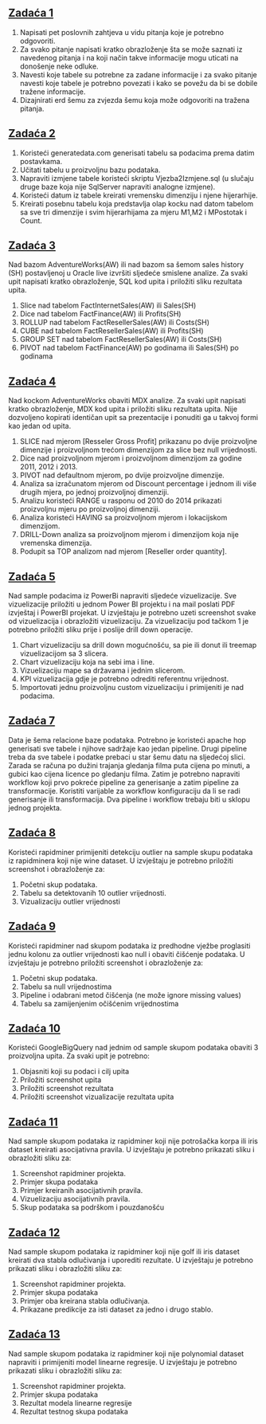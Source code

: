 ## [Zadaća 1](https://github.com/ajla-brdarevic/Poslovna-inteligencija/blob/main/1.%20zada%C4%87a%20iz%20Poslovne%20inteligencije.pdf)
1. Napisati pet poslovnih zahtjeva u vidu pitanja koje je potrebno odgovoriti.
2. Za svako pitanje napisati kratko obrazloženje šta se može saznati iz navedenog pitanja i na koji način takve informacije mogu uticati na donošenje neke odluke.
3. Navesti koje tabele su potrebne za zadane informacije i za svako pitanje navesti koje tabele je potrebno povezati i kako se povežu da bi se dobile tražene informacije.
4. Dizajnirati erd šemu za zvjezda šemu koja može odgovoriti na tražena pitanja.

## [Zadaća 2](https://github.com/ajla-brdarevic/Poslovna-inteligencija/blob/main/2.%20zadaća%20iz%20Poslovne%20inteligencije.pdf)
1. Koristeći generatedata.com generisati tabelu sa podacima prema datim postavkama.
2. Učitati tabelu u proizvoljnu bazu podataka.
3. Napraviti izmjene tabele koristeći skriptu Vjezba2Izmjene.sql (u slučaju druge baze koja nije SqlServer napraviti analogne izmjene).
4. Koristeći datum iz tabele kreirati vremensku dimenziju i njene hijerarhije.
5. Kreirati posebnu tabelu koja predstavlja olap kocku nad datom tabelom sa sve tri dimenzije i svim hijerarhijama za mjeru M1,M2 i MPostotak i Count.

## [Zadaća 3](https://github.com/ajla-brdarevic/Poslovna-inteligencija/blob/main/3.%20zadaća%20iz%20Poslovne%20inteligencije.pdf)
Nad bazom AdventureWorks(AW) ili nad bazom sa šemom sales history (SH) postavljenoj u Oracle live izvršiti sljedeće smislene analize. Za svaki upit napisati kratko obrazloženje, SQL kod upita i priložiti sliku rezultata upita.
1. Slice nad tabelom FactInternetSales(AW) ili Sales(SH)
2. Dice nad tabelom FactFinance(AW) ili Profits(SH)
3. ROLLUP nad tabelom FactResellerSales(AW) ili Costs(SH)
4. CUBE nad tabelom FactResellerSales(AW) ili Profits(SH)
5. GROUP SET nad tabelom FactResellerSales(AW) ili Costs(SH)
6. PIVOT nad tabelom FactFinance(AW) po godinama ili Sales(SH) po godinama

## [Zadaća 4](https://github.com/ajla-brdarevic/Poslovna-inteligencija/blob/main/4.%20zadaća%20iz%20Poslovne%20inteligencije.pdf)
Nad kockom AdventureWorks obaviti MDX analize. Za svaki upit napisati kratko obrazloženje, MDX kod upita i priložiti sliku rezultata upita. Nije dozvoljeno kopirati identičan upit sa prezentacije i ponuditi ga u takvoj formi kao jedan od upita.
1. SLICE nad mjerom [Resseler Gross Profit] prikazanu po dvije proizvoljne dimenzije i proizvoljnom trećom dimenzijom za slice bez null vrijednosti.
2. Dice nad proizvoljnom mjerom i proizvoljnom dimenzijom za godine 2011, 2012 i 2013.
3. PIVOT nad defaultnom mjerom, po dvije proizvoljne dimenzije.
4. Analiza sa izračunatom mjerom od Discount percentage i jednom ili više drugih mjera, po jednoj proizvoljnoj dimenziji.
5. Analizu koristeći RANGE u rasponu od 2010 do 2014 prikazati proizvoljnu mjeru po proizvoljnoj dimenziji.
6. Analiza koristeći HAVING sa proizvoljnom mjerom i lokacijskom dimenzijom.
7. DRILL-Down analiza sa proizvoljnom mjerom i dimenzijom koja nije vremenska dimenzija.
8. Podupit sa TOP analizom nad mjerom [Reseller order quantity].

## [Zadaća 5](https://github.com/ajla-brdarevic/Poslovna-inteligencija/tree/main/5.%20zadaća%20iz%20Poslovne%20inteligencije)
Nad sample podacima iz PowerBi napraviti sljedeće vizuelizacije. Sve vizuelizacije priložiti u jednom Power BI projektu i na mail poslati PDF izvještaj i PowerBI projekat. U izvještaju je potrebno uzeti screenshot svake od vizuelizacija i obrazložiti vizuelizaciju. Za vizuelizaciju pod tačkom 1 je potrebno priložiti sliku prije i poslije drill down operacije.
1. Chart vizuelizaciju sa drill down mogućnošću, sa pie ili donut ili treemap vizuelizacijom sa 3 slicera.
2. Chart vizuelizaciju koja na sebi ima i line.
3. Vizuelizaciju mape sa državama i jednim slicerom.
4. KPI vizuelizacija gdje je potrebno odrediti referentnu vrijednost.
5. Importovati jednu proizvoljnu custom vizuelizaciju i primijeniti je nad podacima.
   
## [Zadaća 7](https://github.com/ajla-brdarevic/Poslovna-inteligencija/tree/main/7.%20zadaća%20iz%20Poslovne%20inteligencije)
Data je šema relacione baze podataka. Potrebno je koristeći apache hop generisati sve tabele i njihove sadržaje kao jedan pipeline.
Drugi pipeline treba da sve tabele i podatke prebaci u star šemu datu na sljedećoj slici. Zarada se računa po dužini trajanja gledanja filma puta cijena po minuti, a gubici kao cijena licence po gledanju filma. Zatim je potrebno napraviti workflow koji prvo pokreće pipeline za generisanje a zatim pipeline za transformacije. Koristiti varijable za workflow konfiguraciju da li se radi generisanje ili transformacija. Dva pipeline i workflow trebaju biti u sklopu jednog projekta.

## [Zadaća 8](https://github.com/ajla-brdarevic/Poslovna-inteligencija/tree/main/8.%20zadaća%20iz%20Poslovne%20inteligencije)
Koristeći rapidminer primijeniti detekciju outlier na sample skupu podataka iz rapidminera koji nije wine dataset. U izvještaju je potrebno priložiti screenshot i obrazloženje za:
1. Početni skup podataka.
2. Tabelu sa detektovanih 10 outlier vrijednosti.
3. Vizualizaciju outlier vrijednosti
   
## [Zadaća 9](https://github.com/ajla-brdarevic/Poslovna-inteligencija/tree/main/9.%20zadaća%20iz%20Poslovne%20inteligencije)
Koristeći rapidminer nad skupom podataka iz predhodne vježbe proglasiti jednu kolonu za outlier vrijednosti kao null i obaviti čišćenje podataka. U izvještaju je potrebno priložiti screenshot i obrazloženje za:
1. Početni skup podataka.
2. Tabelu sa null vrijednostima
3. Pipeline i odabrani metod čišćenja (ne može ignore missing values)
4. Tabelu sa zamijenjenim očišćenim vrijednostima

## [Zadaća 10](https://github.com/ajla-brdarevic/Poslovna-inteligencija/blob/main/10.%20zadaća%20iz%20Poslovne%20inteligencije.pdf)
Koristeći GoogleBigQuery nad jednim od sample skupom podataka obaviti 3 proizvoljna upita. Za svaki upit je potrebno:
1. Objasniti koji su podaci i cilj upita
2. Priložiti screenshot upita
3. Priložiti screenshot rezultata
4. Priložiti screenshot vizualizacije rezultata upita

## [Zadaća 11](https://github.com/ajla-brdarevic/Poslovna-inteligencija/tree/main/11.%20zadaća%20iz%20Poslovne%20inteligencije)
Nad sample skupom podataka iz rapidminer koji nije potrošačka korpa ili iris dataset kreirati asocijativna pravila. U izvještaju je potrebno prikazati sliku i obrazložiti sliku za:
1. Screenshot rapidminer projekta.
2. Primjer skupa podataka
3. Primjer kreiranih asocijativnih pravila.
4. Vizuelizaciju asocijativnih pravila.
5. Skup podataka sa podrškom i pouzdanošću

## [Zadaća 12](https://github.com/ajla-brdarevic/Poslovna-inteligencija/tree/main/12.%20zadaća%20iz%20Poslovne%20inteligencije)
Nad sample skupom podataka iz rapidminer koji nije golf ili iris dataset kreirati dva stabla odlučivanja i uporediti rezultate. U izvještaju je potrebno prikazati sliku i obrazložiti sliku za:
1. Screenshot rapidminer projekta.
2. Primjer skupa podataka
3. Primjer oba kreirana stabla odlučivanja.
4. Prikazane predikcije za isti dataset za jedno i drugo stablo.

## [Zadaća 13](https://github.com/ajla-brdarevic/Poslovna-inteligencija/tree/main/13.%20zadaća%20iz%20Poslovne%20inteligencije)
Nad sample skupom podataka iz rapidminer koji nije polynomial dataset napraviti i primijeniti model linearne regresije. U izvještaju je potrebno prikazati sliku i obrazložiti sliku za:
1. Screenshot rapidminer projekta.
2. Primjer skupa podataka
3. Rezultat modela linearne regresije
4. Rezultat testnog skupa podataka
